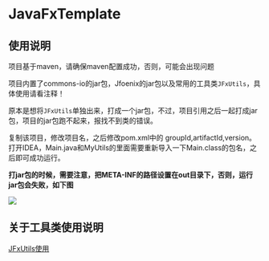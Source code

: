 # JavaFxTemplate

## 使用说明
项目基于maven，请确保maven配置成功，否则，可能会出现问题

项目内置了commons-io的jar包，Jfoenix的jar包以及常用的工具类`JFxUtils`，具体使用请看注释！

原本是想将`JFxUtils`单独出来，打成一个jar包，不过，项目引用之后一起打成jar包，项目的jar包跑不起来，报找不到类的错误。

复制该项目，修改项目名，之后修改pom.xml中的 groupId,artifactId,version。
打开IDEA，Main.java和MyUtils的里面需要重新导入一下Main.class的包名，之后即可成功运行。

**打jar包的时候，需要注意，把META-INF的路径设置在out目录下，否则，运行jar包会失败，如下图**

![](https://img2018.cnblogs.com/blog/1210268/201906/1210268-20190626204654321-305300461.png)

## 关于工具类使用说明
[JFxUtils使用](https://github.com/Stars-One/JavaFxTemplate/blob/master/JFxUtils_Use.md)